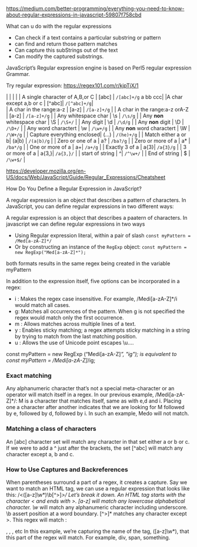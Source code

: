 https://medium.com/better-programming/everything-you-need-to-know-about-regular-expressions-in-javascript-59807f758cbd

What can u do with the regular expressions
 - Can check if a text contains a particular substring or pattern
 - can find and return those pattern matches
 - Can capture this subStrings out of the text
 - Can modify the captured substrings.

 JavaScript’s Regular expression engine is based on Perl5 regular expression Grammar.

Try regular expression:
 https://regex101.com/r/kjpTjX/1

|   |   |   |
| A single character of A,B,or C  | [abc] | `/[abc]+/g` a bb ccc|
|A char except a,b or c | [^abc]| `/[^abc]+/g`|  
|  A char in the range:a-z | [a-z] | `/[a-z]+/g` |
|  A char in the range:a-z orA-Z | [a-z] | `/[a-z]+/g` |
|  Any whitespace char | \s | `/\s/g` |
|  Any **non** whitespace char | \S | `/\S+/` |
|  Any digit | \d | `/\d/g` |
|  Any **non** digit | \D | `/\D+/` |
|  Any word charactert | \w | `/\w+/g` |
|  Any **non** word charactert | \W | `/\W+/g` |
|  Capture everything enclosed| (...) | `/(he)+/g` |
|  Match either a or b| (a|b) | `/(a|b)/g` |
|  Zero or one of a | a? | `/ba?/g` |
|  Zero or more of a | a* | `/ba*/g` |
|  One or more of a | a+| `/a+/g` |
|  Exactly 3 of a | a{3}| `/a{3}/g` |
|  3 or more of a | a{3,}| `/a{3,}/` |
|  start of string | ^| `/^\w+/` |
|  End of string | $ | `/\w+$/` |

https://developer.mozilla.org/en-US/docs/Web/JavaScript/Guide/Regular_Expressions/Cheatsheet


How Do You Define a Regular Expression in JavaScript?

A regular expression is an object that describes a pattern of characters. In JavaScript, you can define regular expressions in two different ways:

A regular expression is an object that describes a paatern of characters. In javascript we can define regular expressions in two ways
 - Using Regular expression literal, within a pair of slash 
  ``` const myPattern = /Med[a-zA-Z]*/ ```
 - Or by constructing an instance of the `RegExp` object: 
  ``` const myPattern = new RegExp("Med[a-zA-Z]*"); ```

both formats results in the same regex being created in the variable myPattern

In addition to the expression itself, five options can be incorporated in a regex:
- i : Makes the regex case insensitive. For example, /Medi[a-zA-Z]*/i would match all cases.
- g: Matches all occurrences of the pattern. When g is not specified the regex would match only the first occurrence.
- m : Allows matches across multiple lines of a text.
- y : Enables sticky matching; a regex attempts sticky matching in a string by trying to match from the last matching position.
- u : Allows the use of Unicode point escapes \u….

const myPattern = new RegExp (“Medi[a-zA-Z]*”, "ig");
is equivalent to
const myPattern = /Medi[a-zA-Z]*/ig;


### Exact matching

Any alphanumeric character that’s not a special meta-character or an operator will match itself in a regex.
In our previous example, /Medi[a-zA-Z]*/: M is a character that matches itself, same as with e,d and i.
Placing one a character after another indicates that we are looking for M followed by e, followed by d, followed by i. In such an example, Medo will not match.

### Matching a class of characters

An [abc] character set will match any character in that set either a or b or c. If we were to add a ^ just after the brackets, the set [^abc] will match any character except a, b and c.

### How to Use Captures and Backreferences

When parentheses surround a part of a regex, it creates a capture.
Say we want to match an HTML tag, we can use a regular expression that looks like this: /<([a-z]\w*)\b[^>]*>/
Let’s break it down.
An HTML tag starts with the character < and ends with >.
[a-z] will match any lowercase alphabetical character.
\w* will match any alphanumeric character including underscore.
\b assert position at a word boundary.
[^>]* matches any character except >.
This regex will match : <div>, <span>, <something>, etc
In this example, we’re capturing the name of the tag, ([a-z]\w*), that this part of the regex will match. For example, div, span, something.



